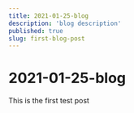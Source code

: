 ```yaml
---
title: 2021-01-25-blog
description: 'blog description'
published: true
slug: first-blog-post
---
```


# 2021-01-25-blog

This is the first test post

